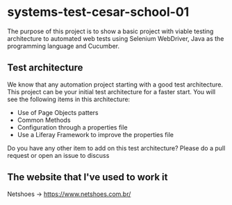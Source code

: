 # systems-test-cesar-school-01

The purpose of this project is to show a basic project with viable testing architecture to automated web tests using Selenium WebDriver, Java as the programming language and Cucumber.

## Test architecture
We know that any automation project starting with a good test architecture. This project can be your initial test architecture for a faster start. You will see the following items in this architecture:

* Use of Page Objects patters
* Common Methods
* Configuration through a properties file
* Use a Liferay Framework to improve the properties file

Do you have any other item to add on this test architecture? Please do a pull request or open an issue to discuss

## The website that I've used to work it
Netshoes -> https://www.netshoes.com.br/
